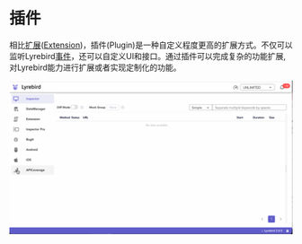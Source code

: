 # 插件

相比[扩展](../checker/)([Extension](../checker/))，插件(Plugin)是一种自定义程度更高的扩展方式。不仅可以监听Lyrebird[事件](../advance/eventbus.html)，还可以自定义UI和接口。通过插件可以完成复杂的功能扩展,对Lyrebird能力进行扩展或者实现定制化的功能。

![](../img/plugins.gif)
